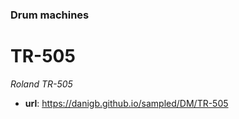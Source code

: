 ### Drum machines

# TR-505

_Roland TR-505_

- __url__: https://danigb.github.io/sampled/DM/TR-505
